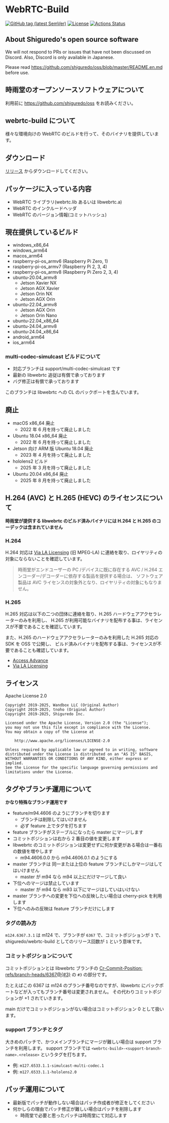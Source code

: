 # WebRTC-Build

[![GitHub tag (latest SemVer)](https://img.shields.io/github/tag/shiguredo-webrtc-build/webrtc-build.svg)](https://github.com/shiguredo-webrtc-build/webrtc-build)
[![License](https://img.shields.io/badge/License-Apache%202.0-blue.svg)](https://opensource.org/licenses/Apache-2.0)
[![Actions Status](https://github.com/shiguredo-webrtc-build/webrtc-build/workflows/build/badge.svg)](https://github.com/shiguredo-webrtc-build/webrtc-build/actions)

## About Shiguredo's open source software

We will not respond to PRs or issues that have not been discussed on Discord. Also, Discord is only available in Japanese.

Please read <https://github.com/shiguredo/oss/blob/master/README.en.md> before use.

## 時雨堂のオープンソースソフトウェアについて

利用前に <https://github.com/shiguredo/oss> をお読みください。

## webrtc-build について

様々な環境向けの WebRTC のビルドを行って、そのバイナリを提供しています。

## ダウンロード

[リリース](https://github.com/melpon/webrtc-build/releases) からダウンロードしてください。

## パッケージに入っている内容

- WebRTC ライブラリ(webrtc.lib あるいは libwebrtc.a)
- WebRTC のインクルードヘッダ
- WebRTC のバージョン情報(コミットハッシュ)

## 現在提供しているビルド

- windows_x86_64
- windows_arm64
- macos_arm64
- raspberry-pi-os_armv6 (Raspberry Pi Zero, 1)
- raspberry-pi-os_armv7 (Raspberry Pi 2, 3, 4)
- raspberry-pi-os_armv8 (Raspberry Pi Zero 2, 3, 4)
- ubuntu-20.04_armv8
  - Jetson Xavier NX
  - Jetson AGX Xavier
  - Jetson Orin NX
  - Jetson AGX Orin
- ubuntu-22.04_armv8
  - Jetson AGX Orin
  - Jetson Orin Nano
- ubuntu-22.04_x86_64
- ubuntu-24.04_armv8
- ubuntu-24.04_x86_64
- android_arm64
- ios_arm64

### multi-codec-simulcast ビルドについて

- 対応ブランチは support/multi-codec-simulcast です
- 最新の libwebrtc 追従は有償で承っております
- バグ修正は有償で承っております

このブランチは libwebrtc への CL のバックポートを含んでいます。

## 廃止

- macOS x86_64 廃止
  - 2022 年 6 月を持って廃止しました
- Ubuntu 18.04 x86_64 廃止
  - 2022 年 6 月を持って廃止しました
- Jetson 向け ARM 版 Ubuntu 18.04 廃止
  - 2023 年 4 月を持って廃止しました
- hololens2 ビルド
  - 2025 年 3 月を持って廃止しました
- Ubuntu 20.04 x86_64 廃止
  - 2025 年 8 月を持って廃止しました

## H.264 (AVC) と H.265 (HEVC) のライセンスについて

**時雨堂が提供する libwebrtc のビルド済みバイナリには H.264 と H.265 のコーデックは含まれていません**

### H.264

H.264 対応は [Via LA Licensing](https://www.via-la.com/) (旧 MPEG-LA) に連絡を取り、ロイヤリティの対象にならないことを確認しています。

> 時雨堂がエンドユーザーの PC /デバイスに既に存在する AVC / H.264 エンコーダー/デコーダーに依存する製品を提供する場合は、
> ソフトウェア製品は AVC ライセンスの対象外となり、ロイヤリティの対象にもなりません。

### H.265

H.265 対応は以下の二つの団体に連絡を取り、H.265 ハードウェアアクセラレーターのみを利用し、
H.265 が利用可能なバイナリを配布する事は、ライセンスが不要であることを確認しています。

また、H.265 のハードウェアアクセラレーターのみを利用した H.265 対応の SDK を OSS で公開し、
ビルド済みバイナリを配布する事は、ライセンスが不要であることも確認しています。

- [Access Advance](https://accessadvance.com/ja/)
- [Via LA Licensing](https://www.via-la.com/)

## ライセンス

Apache License 2.0

```
Copyright 2019-2025, Wandbox LLC (Original Author)
Copyright 2019-2025, tnoho (Original Author)
Copyright 2019-2025, Shiguredo Inc.

Licensed under the Apache License, Version 2.0 (the "License");
you may not use this file except in compliance with the License.
You may obtain a copy of the License at

    http://www.apache.org/licenses/LICENSE-2.0

Unless required by applicable law or agreed to in writing, software
distributed under the License is distributed on an "AS IS" BASIS,
WITHOUT WARRANTIES OR CONDITIONS OF ANY KIND, either express or implied.
See the License for the specific language governing permissions and
limitations under the License.
```

## タグやブランチ運用について

**かなり特殊なブランチ運用です**

- feature/m94.4606 のようにブランチを切ります
  - ブランチは削除してはいけません
  - 必ず feature 上でタグを打ちます
- feature ブランチがステーブルになったら master にマージします
- コミットポジションは右から 2 番目の値を変更します
- libwebrtc のコミットポジションは変更せずに何か変更がある場合は一番右の数値を増やします
  - m94.4606.0.0 から m94.4606.0.1 のようにする
- master ブランチは 同一または上位の feature ブランチにしかマージはしてはいけません
  - master が m94 なら m94 以上にだけマージして良い
- 下位へのマージは禁止しています
  - master が m94 なら m93 以下にマージはしていはいけない
- master ブランチへの変更を下位への反映したい場合は cherry-pick を利用します
- 下位へのみの反映は feature ブランチだけにします

### タグの読み方

`m124.6367.3.1` は m124 で、ブランチが `6367` で、コミットポジションが `3` で、
shiguredo/webrtc-build としてのリリース回数が `1` という意味です。

### コミットポジションについて

コミットポジションとは libwebrtc ブランチの [Cr-Commit-Position: refs/branch-heads/6367@{#3}](https://webrtc.googlesource.com/src.git/+/a55ff9e83e4592010969d428bee656bace8cbc3b) の `#3` の部分です。

たとえばこの 6367 は m124 のブランチ番号なのですが、libwebrtc にバックポートなどが入ってもブランチ番号は変更されません。
その代わりコミットポジションが +1 されていきます。

main だけでコミットポジションがない場合はコミットポジション 0 として扱います。

### support ブランチとタグ

大きめのパッチで、かつメインブランチにマージが難しい場合は support ブランチを利用します。
support ブランチでは `<webrtc-build>-<support-branch-name>.<release>` というタグを打ちます。

- 例: `m127.6533.1.1-simulcast-multi-codec.1`
- 例: `m127.6533.1.1-hololens2.0`

## パッチ運用について

- 最新版でパッチが動作しない場合はパッチ作成者が修正をしてください
- 何かしらの理由でパッチ修正が難しい場合はパッチを削除します
  - 時雨堂で必要と思ったパッチは時雨堂にて対応します
